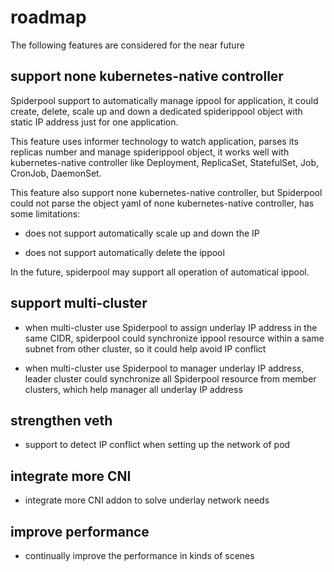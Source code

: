 # roadmap

The following features are considered for the near future

## support none kubernetes-native controller

Spiderpool support to automatically manage ippool for application, it could create, delete, scale up and down a dedicated spiderippool object with static IP address just for one application.

This feature uses informer technology to watch application, parses its replicas number and manage spiderippool object, it works well with kubernetes-native controller like Deployment, ReplicaSet, StatefulSet, Job, CronJob, DaemonSet.

This feature also support none kubernetes-native controller, but Spiderpool could not parse the object yaml of none kubernetes-native controller, has some limitations: 

* does not support automatically scale up and down the IP

* does not support automatically delete the ippool

In the future, spiderpool may support all operation of automatical ippool.

## support multi-cluster 

* when multi-cluster use Spiderpool to assign underlay IP address in the same CIDR, spiderpool could 
    synchronize ippool resource within a same subnet from other cluster, so it could help avoid IP conflict 

* when multi-cluster use Spiderpool to manager underlay IP address, leader cluster could
    synchronize all Spiderpool resource from member clusters, which help manager all underlay IP address

## strengthen veth

* support to detect IP conflict when setting up the network of pod 

## integrate more CNI 

* integrate more CNI addon to solve underlay network needs 

## improve performance  

* continually improve the performance in kinds of scenes


